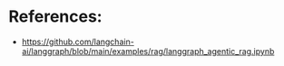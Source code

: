
# References:
- https://github.com/langchain-ai/langgraph/blob/main/examples/rag/langgraph_agentic_rag.ipynb
